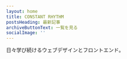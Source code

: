 ```yaml
---
layout: home
title: CONSTANT RHYTHM
postsHeading: 最新記事
archiveButtonText: 一覧を見る
socialImage: ''
---
```

日々学び続けるウェブデザインとフロントエンド。

